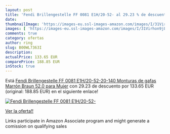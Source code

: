 ```yaml
---
layout: post
title: 'Fendi Brillengestelle FF 0081 E1H/20-52- al 29.23 % de descuento'
date: 
thumbnailImage: 'https://images-eu.ssl-images-amazon.com/images/I/31Virhon9jL._SL200_.jpg'
images: [ 'https://images-eu.ssl-images-amazon.com/images/I/31Virhon9jL._SL200_.jpg' ]
comments: true
category: ofertas
author: ring
slug: B00WL7363I
description:
actualPrice: 133.65 EUR
comparePrice: 188.85 EUR
inStock: true
---
```


Está [Fendi Brillengestelle FF 0081 E1H/20-52-20-140 Monturas de gafas  Marrón  Braun   52.0 para Mujer](https://www.amazon.es/dp/B00WL7363I/?tag=tolees-21) con 29.23 de descuento por 133.65 EUR (original: 188.85 EUR) en el siguiente enlace!

[![Fendi Brillengestelle FF 0081 E1H/20-52-](https://images-eu.ssl-images-amazon.com/images/I/31Virhon9jL._SL200_.jpg)](https://www.amazon.es/dp/B00WL7363I/?tag=tolees-21)

[Ver la oferta!!](https://www.amazon.es/dp/B00WL7363I/?tag=tolees-21)

Links participate in Amazon Associate program and might generate a comission on qualifying sales


